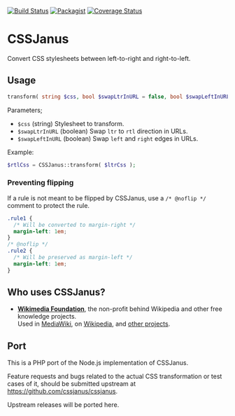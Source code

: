 [![Build Status](https://travis-ci.com/cssjanus/php-cssjanus.svg?branch=master)](https://travis-ci.com/cssjanus/php-cssjanus) [![Packagist](https://img.shields.io/packagist/v/cssjanus/cssjanus.svg?style=flat)](https://packagist.org/packages/cssjanus/cssjanus) [![Coverage Status](https://coveralls.io/repos/github/cssjanus/php-cssjanus/badge.svg?branch=master)](https://coveralls.io/github/cssjanus/php-cssjanus?branch=master)

# CSSJanus

Convert CSS stylesheets between left-to-right and right-to-left.

## Usage

```php
transform( string $css, bool $swapLtrInURL = false, bool $swapLeftInURL = false ) : string
```

Parameters;

* ``$css`` (string) Stylesheet to transform.
* ``$swapLtrInURL`` (boolean) Swap `ltr` to `rtl` direction in URLs.
* ``$swapLeftInURL`` (boolean) Swap `left` and `right` edges in URLs.

Example:

```php
$rtlCss = CSSJanus::transform( $ltrCss );
```

### Preventing flipping

If a rule is not meant to be flipped by CSSJanus, use a `/* @noflip */` comment to protect the rule.

```css
.rule1 {
  /* Will be converted to margin-right */
  margin-left: 1em;
}
/* @noflip */
.rule2 {
  /* Will be preserved as margin-left */
  margin-left: 1em;
}
```

## Who uses CSSJanus?

* **[Wikimedia Foundation](https://www.wikimedia.org/)**, the non-profit behind Wikipedia and other free knowledge projects.<br/>Used in [MediaWiki](https://www.mediawiki.org/wiki/MediaWiki), on [Wikipedia](https://ar.wikipedia.org/), and [other projects](https://doc.wikimedia.org/).

## Port

This is a PHP port of the Node.js implementation of CSSJanus.

Feature requests and bugs related to the actual CSS transformation or test
cases of it, should be submitted upstream at
<https://github.com/cssjanus/cssjanus>.

Upstream releases will be ported here.
